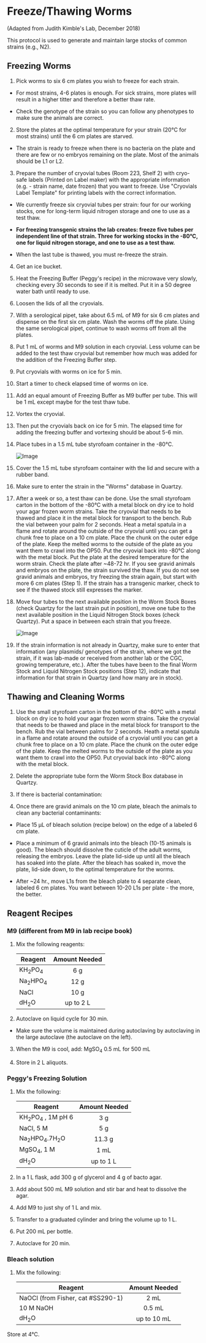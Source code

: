 # Freeze/Thawing Worms

(Adapted from Judith Kimble's Lab, December 2018)

This protocol is used to generate and maintain large stocks of common strains (e.g., N2).

## Freezing Worms

1. Pick worms to six 6 cm plates you wish to freeze for each strain.

- For most strains, 4-6 plates is enough. For sick strains, more plates will result in a higher titter and therefore a better thaw rate.

- Check the genotype of the strain so you can follow any phenotypes to make sure the animals are correct.

2. Store the plates at the optimal temperature for your strain (20°C for most strains) until the 6 cm plates are starved.

- The strain is ready to freeze when there is no bacteria on the plate and there are few or no embryos remaining on the plate. Most of the animals should be L1 or L2.

3. Prepare the number of cryovial tubes (Room 223, Shelf 2) with cryo-safe labels (Printed on Label maker) with the appropriate information (e.g. - strain name, date frozen) that you want to freeze. Use "Cryovials Label Template" for printing labels with the correct information.

  - We currently freeze six cryovial tubes per strain: four for our working stocks, one for long-term liquid nitrogen storage and one to use as a test thaw.

  - **For freezing transgenic strains the lab creates: freeze five tubes per independent line of that strain. Three for working stocks in the -80°C, one for liquid nitrogen storage, and one to use as a test thaw.**

  - When the last tube is thawed, you must re-freeze the strain.

4. Get an ice bucket.

5. Heat the Freezing Buffer (Peggy's recipe) in the microwave very slowly, checking every 30 seconds to see if it is melted. Put it in a 50 degree water bath until ready to use.

6. Loosen the lids of all the cryovials.

7. With a serological pipet, take about 6.5 mL of M9 for six 6 cm plates and dispense on the first six cm plate. Wash the worms off the plate. Using the same serological pipet, continue to wash worms off from all the plates.

8. Put 1 mL of worms and M9 solution in each cryovial. Less volume can be added to the test thaw cryovial but remember how much was added for the addition of the Freezing Buffer step.

9. Put cryovials with worms on ice for 5 min.

10. Start a timer to check elapsed time of worms on ice.

11. Add an equal amount of Freezing Buffer as M9 buffer per tube. This will be 1 mL except maybe for the test thaw tube.

12. Vortex the cryovial.

13. Then put the cryovials back on ice for 5 min. The elapsed time for adding the freezing buffer and vortexing should be about 5-6 min.

14. Place tubes in a 1.5 mL tube styrofoam container in the -80°C.

    ![Image](img/StyrofoamRack.png)

15. Cover the 1.5 mL tube styrofoam container with the lid and secure with a rubber band.

16. Make sure to enter the strain in the "Worms" database in Quartzy.

17. After a week or so, a test thaw can be done. Use the small styrofoam carton in the bottom of the -80°C with a metal block on dry ice to hold your agar frozen worm strains. Take the cryovial that needs to be thawed and place it in the metal block for transport to the bench. Rub the vial between your palm for 2 seconds. Heat a metal spatula in a flame and rotate around the outside of the cryovial until you can get a chunk free to place on a 10 cm plate. Place the chunk on the outer edge of the plate. Keep the melted worms to the outside of the plate as you want them to crawl into the OP50. Put the cryovial back into -80°C along with the metal block. Put the plate at the desired temperature for the worm strain. Check the plate after ~48-72 hr. If you see gravid animals and embryos on the plate, the strain survived the thaw. If you do not see gravid animals and embryos, try freezing the strain again, but start with more 6 cm plates (Step 1). If the strain has a transgenic marker, check to see if the thawed stock still expresses the marker.

18. Move four tubes to the next available position in the Worm Stock Boxes (check Quartzy for the last strain put in position), move one tube to the next available position in the Liquid Nitrogen Stock  boxes (check Quartzy). Put a space in between each strain that you freeze.

    ![Image](img/WorkingStockBox.png)

19. If the strain information is not already in Quartzy, make sure to enter that information (any plasmids/ genotypes of the strain, where we got the strain, if it was lab-made or received from another lab or the CGC, growing temperature, etc.). After the tubes have been to the final Worm Stock and Liquid Nitrogen Stock positions (Step 12), indicate that information for that strain in Quartzy (and how many are in stock).

## Thawing and Cleaning Worms

1. Use the small styrofoam carton in the bottom of the -80°C with a metal block on dry ice to hold your agar frozen worm strains. Take the cryovial that needs to be thawed and place in the metal block for transport to the bench. Rub the vial between palms for 2 seconds. Heath a metal spatula in a flame and rotate around the outside of a cryovial until you can get a chunk free to place on a 10 cm plate. Place the chunk on the outer edge of the plate. Keep the melted worms to the outside of the plate as you want them to crawl into the OP50. Put cryovial back into -80°C along with the metal block.

2. Delete the appropriate tube form the Worm Stock Box database in Quartzy.

3. If there is bacterial contamination:

4. Once there are gravid animals on the 10 cm plate, bleach the animals to clean any bacterial contaminants:

  - Place 15 μL of bleach solution (recipe below) on the edge of a labeled 6 cm plate.

  - Place a minimum of 6 gravid animals into the bleach (10-15 animals is good). The bleach should dissolve the cuticle of the adult worms, releasing the embryos. Leave the plate lid-side up until all the bleach has soaked into the plate. After the bleach has soaked in, move the plate, lid-side down, to the optimal temperature for the worms.

  - After ~24 hr., move L1s from the bleach plate to 4 separate clean, labeled 6 cm plates. You want between 10-20 L1s per plate - the more, the better.

## Reagent Recipes

### M9 (different from M9 in lab recipe book)

1. Mix the following reagents:

    | Reagent | Amount Needed |
    | ------- | :-----------: |
    | KH<sub>2</sub>PO<sub>4</sub> | 6 g |
    | Na<sub>2</sub>HPO<sub>4</sub> | 12 g |
    | NaCl | 10 g |
    | dH<sub>2</sub>O | up to 2 L |

2. Autoclave on liquid cycle for 30 min.

  - Make sure the volume is maintained during autoclaving by autoclaving in the large autoclave (the autoclave on the left).

3. When the M9 is cool, add: MgSO<sub>4</sub> 0.5 mL for 500 mL

4. Store in 2 L aliquots.

### Peggy's Freezing Solution

1. Mix the following:

    | Reagent | Amount Needed |
    | ------- | :-----------: |
    | KH<sub>2</sub>PO<sub>4</sub> ,  1M pH 6| 3 g |
    | NaCl, 5 M | 5 g |
    | Na<sub>2</sub>HPO<sub>4</sub>.7H<sub>2</sub>O | 11.3 g |
    | MgSO<sub>4</sub>, 1 M | 1 mL |
    | dH<sub>2</sub>O | up to 1 L |

2. In a 1 L flask, add 300 g of glycerol and 4 g of bacto agar.

3. Add about 500 mL M9 solution and stir bar and heat to dissolve the agar.

4. Add M9 to just shy of 1 L and mix.

5. Transfer to a graduated cylinder and bring the volume up to 1 L.

6. Put 200 mL per bottle.

7. Autoclave for 20 min.

### Bleach solution

1. Mix the following:

    | Reagent | Amount Needed |
    | ------- | :-----------: |
    | NaOCl (from Fisher, cat #SS290-1) | 2 mL |
    | 10 M NaOH | 0.5 mL |
    | dH<sub>2</sub>O | up to 10 mL |

Store at 4°C.
